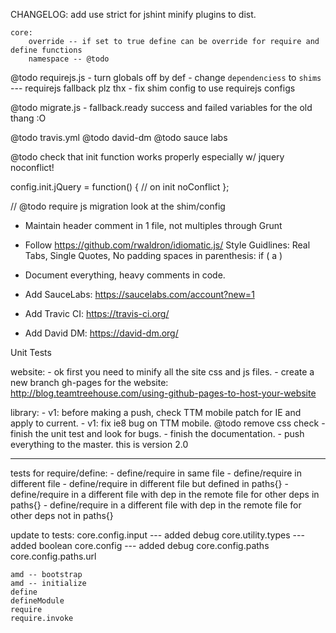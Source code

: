 CHANGELOG:
add use strict for jshint
minify plugins to dist.

	core:
		override -- if set to true define can be override for require and define functions
		namespace -- @todo

@todo requirejs.js
	- turn globals off by def
	- change `dependenciess` to `shims` --- requirejs fallback plz thx
	- fix shim config to use requirejs configs

@todo migrate.js
	- fallback.ready success and failed variables for the old thang :O

@todo travis.yml
@todo david-dm
@todo sauce labs


@todo check that init function works properly especially w/ jquery noconflict!

config.init.jQuery = function() {
	// on init noConflict
};



// @todo require js migration look at the shim/config

- Maintain header comment in 1 file, not multiples through Grunt

- Follow https://github.com/rwaldron/idiomatic.js/
Style Guidlines: Real Tabs, Single Quotes, No padding spaces in parenthesis: if ( a )


- Document everything, heavy comments in code.

- Add SauceLabs: https://saucelabs.com/account?new=1

- Add Travic CI: https://travis-ci.org/

- Add David DM: https://david-dm.org/

Unit Tests




website:
	- ok first you need to minify all the site css and js files.
	- create a new branch gh-pages for the website: http://blog.teamtreehouse.com/using-github-pages-to-host-your-website

library:
	- v1: before making a push, check TTM mobile patch for IE and apply to current.
	- v1: fix ie8 bug on TTM mobile. @todo remove css check
	- finish the unit test and look for bugs.
	- finish the documentation.
	- push everything to the master. this is version 2.0

---

tests for require/define:
	- define/require in same file
	- define/require in different file
	- define/require in different file but defined in paths{}
	- define/require in a different file with dep in the remote file for other deps in paths{}
	- define/require in a different file with dep in the remote file for other deps not in paths{}

update to tests:
	core.config.input --- added debug
	core.utility.types --- added boolean
	core.config --- added debug
	core.config.paths
	core.config.paths.url
	
	amd -- bootstrap
	amd -- initialize
	define
	defineModule
	require
	require.invoke